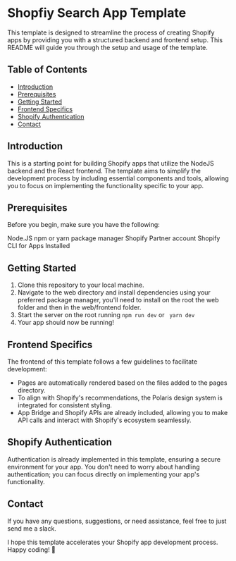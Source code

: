 # Shopfiy Search App Template

This template is designed to streamline the process of creating Shopify apps by providing you with a structured backend and frontend setup. This README will guide you through the setup and usage of the template.

## Table of Contents
- [Introduction](#introduction)
- [Prerequisites](#prerequisites)
- [Getting Started](#getting-started)
- [Frontend Specifics](#frontend-specifics)
- [Shopify Authentication](#shopify-authentication)
- [Contact](#contact)


## Introduction

This is a starting point for building Shopify apps that utilize the NodeJS backend and the React frontend. The template aims to simplify the development process by including essential components and tools, allowing you to focus on implementing the functionality specific to your app.

## Prerequisites
Before you begin, make sure you have the following:

Node.JS
npm or yarn package manager
Shopify Partner account
Shopify CLI for Apps Installed

## Getting Started
1. Clone this repository to your local machine.
2. Navigate to the web directory and install dependencies using your preferred package manager, you'll need to install on the root the web folder and then in the web/frontend folder.
3. Start the server on the root running ```npm run dev``` or ``` yarn dev```
4. Your app should now be running!

## Frontend Specifics
The frontend of this template follows a few guidelines to facilitate development:
- Pages are automatically rendered based on the files added to the pages directory.
- To align with Shopify's recommendations, the Polaris design system is integrated for consistent styling.
- App Bridge and Shopify APIs are already included, allowing you to make API calls and interact with Shopify's ecosystem seamlessly.

## Shopify Authentication
Authentication is already implemented in this template, ensuring a secure environment for your app. You don't need to worry about handling authentication; you can focus directly on implementing your app's functionality.

## Contact
If you have any questions, suggestions, or need assistance, feel free to just send me a slack.

I hope this template accelerates your Shopify app development process. Happy coding! 🚀
